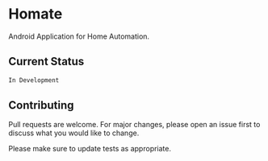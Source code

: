 # Homate
Android Application for Home Automation.

## Current Status
```bash
In Development
```

## Contributing
Pull requests are welcome. For major changes, please open an issue first to discuss what you would like to change.

Please make sure to update tests as appropriate.
